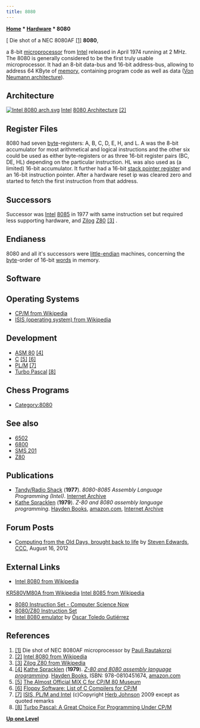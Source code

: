 ```yaml
---
title: 8080
---
```

**[Home](Home "Home") * [Hardware](Hardware "Hardware") * 8080**

\[ Die shot of a NEC 8080AF <a id="cite-note-1" href="#cite-ref-1">[1]</a>
**8080**,

a 8-bit [microprocessor](https://en.wikipedia.org/wiki/Microprocessor) from [Intel](Intel "Intel") released in April 1974 running at 2 MHz. The 8080 is generally considered to be the first truly usable microprocessor. It had an 8-bit data-bus and 16-bit address-bus, allowing to address 64 KByte of [memory](Memory "Memory"), containing program code as well as data ([Von Neumann architecture](https://en.wikipedia.org/wiki/Von_Neumann_architecture)).

## Architecture

[![Intel 8080 arch.svg](https://upload.wikimedia.org/wikipedia/commons/thumb/5/5d/Intel_8080_arch.svg/640px-Intel_8080_arch.svg.png)](https://en.wikipedia.org/wiki/Intel_8080)
[Intel](Intel "Intel") [8080 Architecture](https://en.wikipedia.org/wiki/Intel_8080) <a id="cite-note-2" href="#cite-ref-2">[2]</a>

## Register Files

8080 had seven [byte](Byte "Byte")-registers: A, B, C, D, E, H, and L. A was the 8-bit accumulator for most arithmetical and logical instructions and the other six could be used as either byte-registers or as three 16-bit register pairs (BC, DE, HL) depending on the particular instruction. HL was also used as (a limited) 16-bit accumulator. It further had a 16-bit [stack pointer register](Stack "Stack") and an 16-bit instruction pointer. After a hardware reset ip was cleared zero and started to fetch the first instruction from that address.

## Successors

Successor was [Intel](Intel "Intel") [8085](https://en.wikipedia.org/wiki/Intel_8085) in 1977 with same instruction set but required less supporting hardware, and [Zilog](https://en.wikipedia.org/wiki/Zilog) [Z80](Z80 "Z80") <a id="cite-note-3" href="#cite-ref-3">[3]</a> .

## Endianess

8080 and all it's successors were [little-endian](Little-endian "Little-endian") machines, concerning the [byte](Byte "Byte")-order of 16-bit [words](Word "Word") in memory.

## Software

## Operating Systems

- [CP/M from Wikipedia](https://en.wikipedia.org/wiki/CP/M)
- [ISIS (operating system) from Wikipedia](https://en.wikipedia.org/wiki/ISIS_%28operating_system%29)

## Development

- [ASM 80](Assembly "Assembly") <a id="cite-note-4" href="#cite-ref-4">[4]</a>
- [C](C "C") <a id="cite-note-5" href="#cite-ref-5">[5]</a> <a id="cite-note-6" href="#cite-ref-6">[6]</a>
- [PL/M](https://en.wikipedia.org/wiki/PL/M) <a id="cite-note-7" href="#cite-ref-7">[7]</a>
- [Turbo Pascal](Pascal#TurboPascal "Pascal") <a id="cite-note-8" href="#cite-ref-8">[8]</a>

## Chess Programs

- [Category:8080](Category:8080 "Category:8080")

## See also

- [6502](6502 "6502")
- [6800](6800 "6800")
- [SMS 201](SMS_201 "SMS 201")
- [Z80](Z80 "Z80")

## Publications

- [Tandy/Radio Shack](https://en.wikipedia.org/wiki/Tandy_Corporation) (**1977**). *8080-8085 Assembly Language Programming (Intel)*. [Internet Archive](http://archive.org/details/8080-8085_Assembly_Language_Programming_1977_Intel)
- [Kathe Spracklen](Kathe_Spracklen "Kathe Spracklen") (**1979**). *Z-80 and 8080 assembly language programming*. [Hayden Books](https://en.wikipedia.org/wiki/Hayden_Books), [amazon.com](http://www.amazon.com/assembly-language-programming-Hayden-computer/dp/0810451670), [Internet Archive](https://archive.org/details/z808080assemblyl00kath)

## Forum Posts

- [Computing from the Old Days, brought back to life](http://www.talkchess.com/forum3/viewtopic.php?f=7&t=44808) by [Steven Edwards](Steven_Edwards "Steven Edwards"), [CCC](CCC "CCC"), August 16, 2012

## External Links

- [Intel 8080 from Wikipedia](https://en.wikipedia.org/wiki/Intel_8080)

[KR580VM80A from Wikipedia](https://en.wikipedia.org/wiki/KR580VM80A)
[Intel 8085 from Wikipedia](https://en.wikipedia.org/wiki/Intel_8085)

- [8080 Instruction Set - Computer Science Now](http://www.comsci.us/cpu/8080/isindex.html)
- [8080/Z80 Instruction Set](http://nemesis.lonestar.org/computers/tandy/software/apps/m4/qd/opcodes.html)
- [Intel 8080 emulator](http://nanochess.org/emulator.html) by [Óscar Toledo Gutiérrez](%C3%93scar_Toledo_Guti%C3%A9rrez "Óscar Toledo Gutiérrez")

## References

1. <a id="cite-ref-1" href="#cite-note-1">[1]</a> Die shot of NEC 8080AF microprocessor by [Pauli Rautakorpi](https://commons.wikimedia.org/wiki/User:Birdman86)
1. <a id="cite-ref-2" href="#cite-note-2">[2]</a> [Intel 8080 from Wikipedia](https://en.wikipedia.org/wiki/Intel_8080)
1. <a id="cite-ref-3" href="#cite-note-3">[3]</a> [Zilog Z80 from Wikipedia](https://en.wikipedia.org/wiki/Zilog_Z80)
1. <a id="cite-ref-4" href="#cite-note-4">[4]</a> [Kathe Spracklen](Kathe_Spracklen "Kathe Spracklen") (**1979**). *[Z-80 and 8080 assembly language programming](http://www.amazon.com/assembly-language-programming-Hayden-computer/dp/0810451670)*. [Hayden Books](https://en.wikipedia.org/wiki/Hayden_Books), ISBN: 978-0810451674, [amazon.com](https://en.wikipedia.org/wiki/Amazon.com)
1. <a id="cite-ref-5" href="#cite-note-5">[5]</a> [The Almost Official MIX C for CP/M 80 Museum](http://www.cpm8680.com/mix/)
1. <a id="cite-ref-6" href="#cite-note-6">[6]</a> [Floppy Software: List of C Compilers for CP/M](http://floppysoftware.vacau.com/c_compilers.html)
1. <a id="cite-ref-7" href="#cite-note-7">[7]</a> [ISIS, PL/M and Intel](http://www.retrotechnology.com/dri/isis.html) (c)Copyright [Herb Johnson](http://www.retrotechnology.com/) 2009 except as quoted remarks
1. <a id="cite-ref-8" href="#cite-note-8">[8]</a> [Turbo Pascal: A Great Choice For Programming Under CP/M](http://techtinkering.com/2013/03/05/turbo-pascal-a-great-choice-for-programming-under-cpm/)

**[Up one Level](Hardware "Hardware")**

